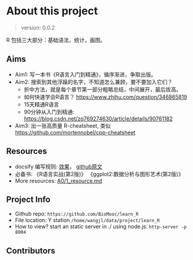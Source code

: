 # About this project

> version: 0.0.2

R 包括三大部分：基础语法，统计，画图。




## Aims
* Aim1: 写一本书《R语言入门到精通》，循序渐进，争取出版。
* Aim2: 搜索到其他浮躁的名字，不知道怎么兼顾，要不要加入它们？
    * 折中方法，就是每个章节第一部分粗略总结，中间展开，最后拔高。
    * 如何快速学会R语言？ https://www.zhihu.com/question/346865819
    * 15天精通R语言 
    * 90分钟从入门到精通: https://blog.csdn.net/zq769274630/article/details/90761182
* Aim3: 出一张高质量 R-cheatsheet, 类似 https://github.com/mortennobel/cpp-cheatsheet







## Resources
* docsify 编写规则: [效果](https://docsify.js.org/#/custom-navbar)， [github原文](https://github.com/docsifyjs/docsify/blob/develop/docs/custom-navbar.md?plain=1)
* 必备书: 《R语言实战(第2版)》 《ggplot2:数据分析与图形艺术(第2版)》
* More resources: [A0/1_resource.md](/A0/1_resource.md)







## Project Info
- Github repo: `https://github.com/BioMooc/learn_R`
- File location: Y station `/home/wangjl/data/project/learn_R` 
- How to view? start an static server in ./ using node.js: `http-server -p 8004`



## Contributors











